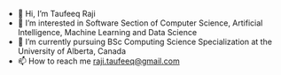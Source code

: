 - 👋 Hi, I’m Taufeeq Raji
- 👀 I’m interested in Software Section of Computer Science, Artificial Intelligence, Machine Learning and Data Science
- 🌱 I’m currently pursuing BSc Computing Science Specialization at the University of Alberta, Canada
- 📫 How to reach me raji.taufeeq@gmail.com

<!---
taufeeqraji/taufeeqraji is a ✨ special ✨ repository because its `README.md` (this file) appears on your GitHub profile.
You can click the Preview link to take a look at your changes.
--->
